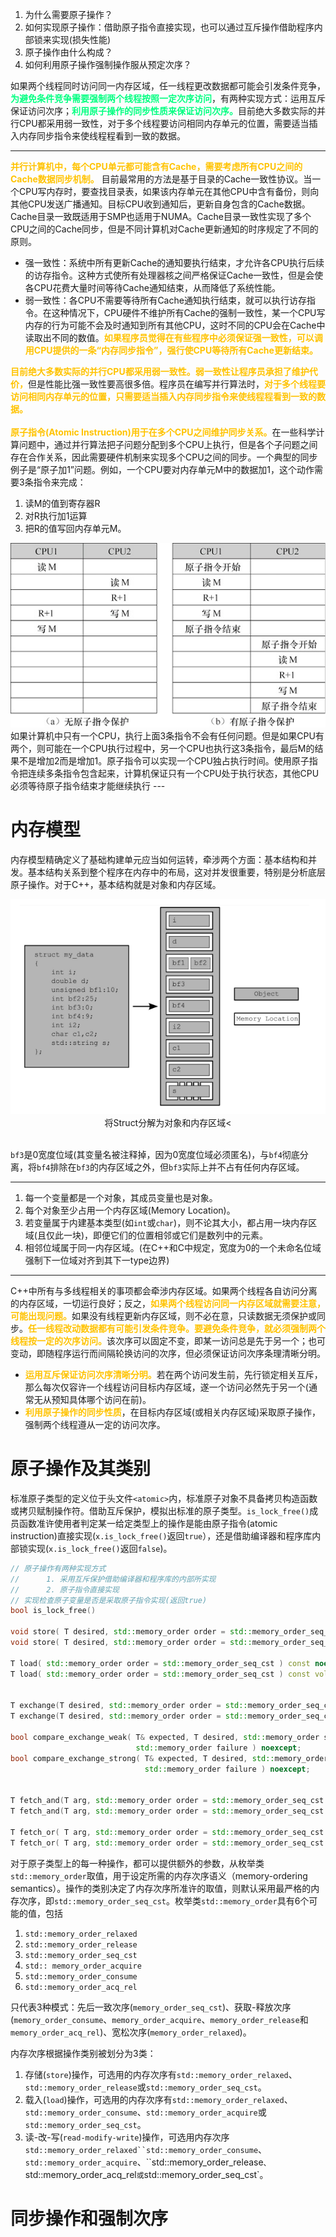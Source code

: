 1. 为什么需要原子操作？
2. 如何实现原子操作：借助原子指令直接实现，也可以通过互斥操作借助程序内部锁来实现(损失性能)
2. 原子操作由什么构成？
3. 如何利用原子操作强制操作服从预定次序？ 

如果两个线程同时访问同一内存区域，任一线程更改数据都可能会引发条件竞争，<b><font color=00FF80>为避免条件竞争需要强制两个线程按照一定次序访问</font></b>，有两种实现方式：运用互斥保证访问次序；<b><font color=00FF80>利用原子操作的同步性质来保证访问次序。</font></b>目前绝大多数实际的并行CPU都采用弱一致性，对于多个线程要访问相同内存单元的位置，需要适当插入内存同步指令来使线程程看到一致的数据。

---

<b><font color=FFC300>并行计算机中，每个CPU单元都可能含有Cache，需要考虑所有CPU之间的Cache数据同步机制。</font></b> 目前最常用的方法是基于目录的Cache一致性协议。当一个CPU写内存时，要查找目录表，如果该内存单元在其他CPU中含有备份，则向其他CPU发送广播通知。目标CPU收到通知后，更新自身包含的Cache数据。Cache目录一致既适用于SMP也适用于NUMA。Cache目录一致性实现了多个CPU之间的Cache同步，但是不同计算机对Cache更新通知的时序规定了不同的原则。

- 强一致性：系统中所有更新Cache的通知要执行结束，才允许各CPU执行后续的访存指令。这种方式使所有处理器核之间严格保证Cache一致性，但是会使各CPU花费大量时间等待Cache通知结束，从而降低了系统性能。
- 弱一致性：各CPU不需要等待所有Cache通知执行结束，就可以执行访存指令。在这种情况下，CPU硬件不维护所有Cache的强制一致性，某一个CPU写内存的行为可能不会及时通知到所有其他CPU，这时不同的CPU会在Cache中读取出不同的数值。<b><font color=FFC300>如果程序员觉得在有些程序中必须保证强一致性，可以调用CPU提供的一条“内存同步指令”，强行使CPU等待所有Cache更新结束。</font></b>

<b><font color=FFC300>目前绝大多数实际的并行CPU都采用弱一致性。弱一致性让程序员承担了维护代价，</font></b>但是性能比强一致性要高很多倍。程序员在编写并行算法时，<b><font color=FFC300>对于多个线程要访问相同内存单元的位置，只需要适当插入内存同步指令来使线程程看到一致的数据。</font></b>
<br/>
<br/>
<b><font color=#FFC300>原子指令(Atomic Instruction)用于在多个CPU之间维护同步关系。</font></b>在一些科学计算问题中，通过并行算法把子问题分配到多个CPU上执行，但是各个子问题之间存在合作关系，因此需要硬件机制来实现多个CPU之间的同步。一个典型的同步例子是“原子加1”问题。例如，一个CPU要对内存单元M中的数据加1，这个动作需要3条指令来完成：
1. 读M的值到寄存器R
2. 对R执行加1运算
3. 把R的值写回内存单元M。
<center>
    <img src="./img/Atomic_CPU_Sync.png">
</center>
如果计算机中只有一个CPU，执行上面3条指令不会有任何问题。但是如果CPU有两个，则可能在一个CPU执行过程中，另一个CPU也执行这3条指令，最后M的结果不是增加2而是增加1。原子指令可以实现一个CPU独占执行时间。使用原子指令把连续多条指令包含起来，计算机保证只有一个CPU处于执行状态，其他CPU必须等待原子指令结束才能继续执行
---


# 内存模型
内存模型精确定义了基础构建单元应当如何运转，牵涉两个方面：基本结构和并发。基本结构关系到整个程序在内存中的布局，这对并发很重要，特别是分析底层原子操作。对于C++，基本结构就是对象和内存区域。

<center>
    <img src="./img/5_1_StructRegionStorage.png">
    <div>将Struct分解为对象和内存区域<</div>
</center>
<br/>

`bf3`是0宽度位域(其变量名被注释掉，因为0宽度位域必须匿名)，与`bf4`彻底分离，将`bf4`排除在`bf3`的内存区域之外，但`bf3`实际上并不占有任何内存区域。

---
1. 每一个变量都是一个对象，其成员变量也是对象。
2. 每个对象至少占用一个内存区域(Memory Location)。
3. 若变量属于内建基本类型(如`int`或`char`)，则不论其大小，都占用一块内存区域(且仅此一块)，即便它们的位置相邻或它们是数列中的元素。
4. 相邻位域属于同一内存区域。(在C++和C中规定，宽度为0的一个未命名位域强制下一位域对齐到其下一type边界)
---

C++中所有与多线程相关的事项都会牵涉内存区域。如果两个线程各自访问分离的内存区域，一切运行良好；反之，<b><font color=#FFC300>如果两个线程访问同一内存区域就需要注意，可能出现问题。</font></b>如果没有线程更新内存区域，则不必在意，只读数据无须保护或同步。<b><font color=#FFC300>任一线程改动数据都有可能引发条件竞争。要避免条件竞争，就必须强制两个线程按一定的次序访问。</font></b>该次序可以固定不变，即某一访问总是先于另一个；也可变动，即随程序运行而间隔轮换访问的次序，但必须保证访问次序条理清晰分明。

- <b><font color=#FFC300>运用互斥保证访问次序清晰分明。</font></b>若在两个访问发生前，先行锁定相关互斥，那么每次仅容许一个线程访问目标内存区域，遂一个访问必然先于另一个(通常无从预知具体哪个访问在前)。
- <b><font color=#FFC300>利用原子操作的同步性质</font></b>，在目标内存区域(或相关内存区域)采取原子操作，强制两个线程遵从一定的访问次序。


# 原子操作及其类别

标准原子类型的定义位于头文件`<atomic>`内，标准原子对象不具备拷贝构造函数或拷贝赋制操作符。借助互斥保护，模拟出标准的原子类型。`is_lock_free()`成员函数准许使用者判定某一给定类型上的操作是能由原子指令(atomic instruction)直接实现(`x.is_lock_free()`返回`true`），还是借助编译器和程序库内部锁实现(`x.is_lock_free()`返回`false`)。

```C++
// 原子操作有两种实现方式
//      1. 采用互斥保护借助编译器和程序库的内部所实现
//      2. 原子指令直接实现
// 实现检查原子变量是否是采取原子指令实现(返回true)
bool is_lock_free()
 
void store( T desired, std::memory_order order = std::memory_order_seq_cst ) noexcept;
void store( T desired, std::memory_order order = std::memory_order_seq_cst ) volatile noexcept;

T load( std::memory_order order = std::memory_order_seq_cst ) const noexcept;
T load( std::memory_order order = std::memory_order_seq_cst ) const volatile noexcept;
 
 
T exchange(T desired, std::memory_order order = std::memory_order_seq_cst ) noexcept;
T exchange(T desired, std::memory_order order = std::memory_order_seq_cst ) volatile noexcept;

bool compare_exchange_weak( T& expected, T desired, std::memory_order success,
                            std::memory_order failure ) noexcept;
bool compare_exchange_strong( T& expected, T desired, std::memory_order success,
                              std::memory_order failure ) noexcept;

 
T fetch_and(T arg, std::memory_order order = std::memory_order_seq_cst ) noexcept;
T fetch_and(T arg, std::memory_order order = std::memory_order_seq_cst ) volatile noexcept;

T fetch_or( T arg, std::memory_order order = std::memory_order_seq_cst ) noexcept;
T fetch_or( T arg, std::memory_order order = std::memory_order_seq_cst ) volatile noexcept;
```



对于原子类型上的每一种操作，都可以提供额外的参数，从枚举类`std::memory_order`取值，用于设定所需的内存次序语义（memory-ordering semantics）。操作的类别决定了内存次序所准许的取值，则默认采用最严格的内存次序，即`std::memory_order_seq_cst`。枚举类`std::memory_order`具有6个可能的值，包括

1. `std::memory_order_relaxed`
2. `std::memory_order_release`
3. `std::memory_order_seq_cst`
4. `std:: memory_order_acquire`
5. `std::memory_order_consume`
6. `std::memory_order_acq_rel`

只代表3种模式：先后一致次序(`memory_order_seq_cst`)、获取-释放次序(`memory_order_consume`、`memory_order_acquire`、`memory_order_release`和`memory_order_acq_rel`)、宽松次序(`memory_order_relaxed`)。

内存次序根据操作类别被划分为3类：
1. 存储(`store`)操作，可选用的内存次序有`std::memory_order_relaxed`、`std::memory_order_release`或`std::memory_order_seq_cst`。
2. 载入(`load`)操作，可选用的内存次序有`std::memory_order_relaxed`、`std::memory_order_consume`、`std::memory_order_acquire`或`std::memory_order_seq_cst`。
3. 读-改-写(`read-modify-write`)操作，可选用内存次序`std::memory_order_relaxed``std::memory_order_consume`、`std::memory_order_acquire`、``std::memory_order_release`、`std::memory_order_acq_rel`或`std::memory_order_seq_cst`。

# 同步操作和强制次序

